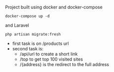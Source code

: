 Project built using docker and docker-compose

```shell
docker-compose up -d
```

and Laravel

```shell
php artisan migrate:fresh
```

* first task is on /products url
* second task is:
   * /api/url to create a short link
   * /top to get top 100 visited sites
   * /{address} is the redirect to the full address
   


